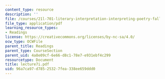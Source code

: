 ```yaml
---
content_type: resource
description: ''
file: /courses/21l-701-literary-interpretation-interpreting-poetry-fall-2003/96a7ca97d78525327fea338ee659ddd0_lecture7i.pdf
file_type: application/pdf
learning_resource_types:
- Readings
license: https://creativecommons.org/licenses/by-nc-sa/4.0/
ocw_type: OCWFile
parent_title: Readings
parent_type: CourseSection
parent_uid: 4a8e09cf-6e66-d8c1-78e7-e931ebf4c299
resourcetype: Document
title: lecture7i.pdf
uid: 96a7ca97-d785-2532-7fea-338ee659ddd0
---
```

